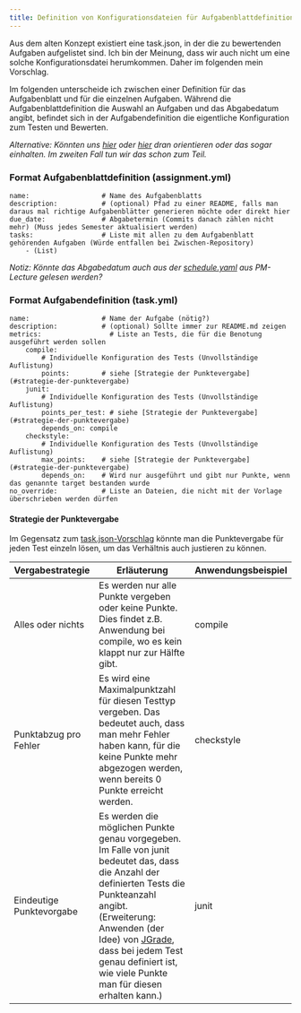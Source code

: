 ```yaml
---
title: Definition von Konfigurationsdateien für Aufgabenblattdefinition und Aufgabendefinitio
---
```


Aus dem alten Konzept existiert eine task.json, in der die zu bewertenden Aufgaben aufgelistet sind. Ich bin der Meinung, dass wir auch nicht um eine solche Konfigurationsdatei herumkommen. Daher im folgenden mein Vorschlag.

Im folgenden unterscheide ich zwischen einer Definition für das Aufgabenblatt und für die einzelnen Aufgaben. Während die Aufgabenblattdefinition die Auswahl an Aufgaben und das Abgabedatum angibt, befindet sich in der Aufgabendefinition die eigentliche Konfiguration zum Testen und Bewerten.

*Alternative: Könnten uns [hier](https://github.com/ProFormA/proformaxml/blob/master/Whitepaper.md) oder [hier](https://docs.codefreak.org/codefreak/for-teachers/assignments.html#task-codefreak-yml) dran orientieren oder das sogar einhalten. Im zweiten Fall tun wir das schon zum Teil.*

### Format Aufgabenblattdefinition (assignment.yml)

```
name:                  # Name des Aufgabenblatts
description:           # (optional) Pfad zu einer README, falls man daraus mal richtige Aufgabenblätter generieren möchte oder direkt hier
due_date:              # Abgabetermin (Commits danach zählen nicht mehr) (Muss jedes Semester aktualisiert werden)
tasks:                 # Liste mit allen zu dem Aufgabenblatt gehörenden Aufgaben (Würde entfallen bei Zwischen-Repository)
    - (List)
```

*Notiz: Könnte das Abgabedatum auch aus der [schedule.yaml](https://github.com/Programmiermethoden/PM-Lecture/blob/master/data/schedule.yaml) aus PM-Lecture gelesen werden?*

### Format Aufgabendefinition (task.yml)

```
name:                  # Name der Aufgabe (nötig?)
description:           # (optional) Sollte immer zur README.md zeigen
metrics:                 # Liste an Tests, die für die Benotung ausgeführt werden sollen
    compile:
        # Individuelle Konfiguration des Tests (Unvollständige Auflistung)
        points:        # siehe [Strategie der Punktevergabe](#strategie-der-punktevergabe)
    junit:
        # Individuelle Konfiguration des Tests (Unvollständige Auflistung)
        points_per_test: # siehe [Strategie der Punktevergabe](#strategie-der-punktevergabe)
        depends_on: compile
    checkstyle:
        # Individuelle Konfiguration des Tests (Unvollständige Auflistung)
        max_points:    # siehe [Strategie der Punktevergabe](#strategie-der-punktevergabe)
        depends_on:    # Wird nur ausgeführt und gibt nur Punkte, wenn das genannte target bestanden wurde
no_override:           # Liste an Dateien, die nicht mit der Vorlage überschrieben werden dürfen
```

#### Strategie der Punktevergabe

Im Gegensatz zum [task.json-Vorschlag](https://github.com/Programmiermethoden/Deploy-to-Grading/blob/master/.config/task.json) könnte man die Punktevergabe für jeden Test einzeln lösen, um das Verhältnis auch justieren zu können.

|Vergabestrategie|Erläuterung|Anwendungsbeispiel|
|--|--|--|
|Alles oder nichts|Es werden nur alle Punkte vergeben oder keine Punkte. Dies findet z.B. Anwendung bei compile, wo es kein klappt nur zur Hälfte gibt.|compile|
|Punktabzug pro Fehler|Es wird eine Maximalpunktzahl für diesen Testtyp vergeben. Das bedeutet auch, dass man mehr Fehler haben kann, für die keine Punkte mehr abgezogen werden, wenn bereits 0 Punkte erreicht werden.|checkstyle|
|Eindeutige Punktevorgabe|Es werden die möglichen Punkte genau vorgegeben. Im Falle von junit bedeutet das, dass die Anzahl der definierten Tests die Punkteanzahl angibt. (Erweiterung: Anwenden (der Idee) von [JGrade](https://github.com/espertus/jgrade), dass bei jedem Test genau definiert ist, wie viele Punkte man für diesen erhalten kann.)|junit|
